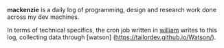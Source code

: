 **mackenzie** is a daily log of programming, design and research work done across my dev machines. 

In terms of technical specifics, the cron job written in [william](https://github.com/middleverse/william) writes to this log, collecting data through [watson] (https://tailordev.github.io/Watson/).
